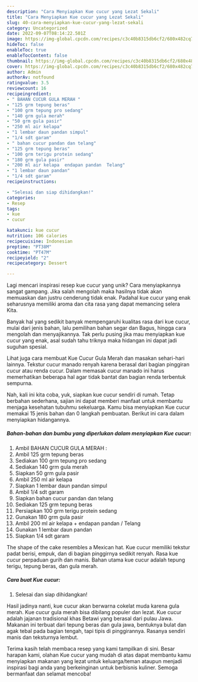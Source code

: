 ```yaml
---
description: "Cara Menyiapkan Kue cucur yang Lezat Sekali"
title: "Cara Menyiapkan Kue cucur yang Lezat Sekali"
slug: 40-cara-menyiapkan-kue-cucur-yang-lezat-sekali
category: Uncategorized
date: 2022-09-07T08:14:22.501Z
image: https://img-global.cpcdn.com/recipes/c3c40b8315db6cf2/680x482cq70/kue-cucur-foto-resep-utama.jpg
hideToc: false
enableToc: true
enableTocContent: false
thumbnail: https://img-global.cpcdn.com/recipes/c3c40b8315db6cf2/680x482cq70/kue-cucur-foto-resep-utama.jpg
cover: https://img-global.cpcdn.com/recipes/c3c40b8315db6cf2/680x482cq70/kue-cucur-foto-resep-utama.jpg
author: Admin
authorAv: notfound
ratingvalue: 3.5
reviewcount: 16
recipeingredient:
- " BAHAN CUCUR GULA MERAH "
- "125 grm tepung beras"
- "100 grm tepung pro sedang"
- "140 grm gula merah"
- "50 grm gula pasir"
- "250 ml air kelapa"
- "1 lembar daun pandan simpul"
- "1/4 sdt garam"
- " bahan cucur pandan dan telang"
- "125 grm tepung beras"
- "100 grm terigu protein sedang"
- "180 grm gula pasir"
- "200 ml air kelapa  endapan pandan  Telang"
- "1 lembar daun pandan"
- "1/4 sdt garam"
recipeinstructions:

- "Selesai dan siap dihidangkan!"
categories:
- Resep
tags:
- kue
- cucur

katakunci: kue cucur 
nutrition: 106 calories
recipecuisine: Indonesian
preptime: "PT38M"
cooktime: "PT47M"
recipeyield: "2"
recipecategory: Dessert

---
```





Lagi mencari inspirasi resep kue cucur yang unik? Cara menyiapkannya sangat gampang. Jika salah mengolah maka hasilnya tidak akan memuaskan dan justru cenderung tidak enak. Padahal kue cucur yang enak seharusnya memiliki aroma dan cita rasa yang dapat memancing selera Kita.





Banyak hal yang sedikit banyak mempengaruhi kualitas rasa dari kue cucur, mulai dari jenis bahan, lalu pemilihan bahan segar dan Bagus, hingga cara mengolah dan menyajikannya. Tak perlu pusing jika mau menyiapkan kue cucur yang enak,      asal sudah tahu triknya maka hidangan ini dapat jadi suguhan spesial.














Lihat juga cara membuat Kue Cucur Gula Merah dan masakan sehari-hari lainnya. Tekstur cucur manado renyah karena berasal dari bagian pinggiran cucur atau renda cucur. Dalam memasak cucur manado ini harus memerhatikan beberapa hal agar tidak bantat dan bagian renda terbentuk sempurna.






Nah, kali ini kita coba, yuk, siapkan kue cucur sendiri di rumah. Tetap berbahan sederhana, sajian ini dapat memberi manfaat untuk membantu menjaga kesehatan tubuhmu sekeluarga. Kamu bisa menyiapkan Kue cucur memakai 15 jenis bahan dan 0 langkah pembuatan. Berikut ini cara dalam menyiapkan hidangannya.

<!--inarticleads1-->

##### Bahan-bahan dan bumbu yang diperlukan dalam menyiapkan Kue cucur:

1. Ambil  BAHAN CUCUR GULA MERAH :
1. Ambil 125 grm tepung beras
1. Sediakan 100 grm tepung pro sedang
1. Sediakan 140 grm gula merah
1. Siapkan 50 grm gula pasir
1. Ambil 250 ml air kelapa
1. Siapkan 1 lembar daun pandan simpul
1. Ambil 1/4 sdt garam
1. Siapkan  bahan cucur pandan dan telang
1. Sediakan 125 grm tepung beras
1. Persiapkan 100 grm terigu protein sedang
1. Gunakan 180 grm gula pasir
1. Ambil 200 ml air kelapa + endapan pandan / Telang
1. Gunakan 1 lembar daun pandan
1. Siapkan 1/4 sdt garam


The shape of the cake resembles a Mexican hat. Kue cucur memiliki tekstur padat berisi, empuk, dan di bagian pinggirnya sedikit renyah. Rasa kue cucur perpaduan gurih dan manis. Bahan utama kue cucur adalah tepung terigu, tepung beras, dan gula merah. 

<!--inarticleads2-->

##### Cara buat Kue cucur:


1. Selesai dan siap dihidangkan!

Hasil jadinya nanti, kue cucur akan berwarna cokelat muda karena gula merah. Kue cucur gula merah bisa dibilang populer dan lezat. Kue cucur adalah jajanan tradisional khas Betawi yang berasal dari pulau Jawa. Makanan ini terbuat dari tepung beras dan gula jawa, bentuknya bulat dan agak tebal pada bagian tengah, tapi tipis di pinggirannya. Rasanya sendiri manis dan teksturnya lembut. 

Terima kasih telah membaca resep yang kami tampilkan di sini. Besar harapan kami, olahan Kue cucur yang mudah di atas dapat membantu kamu menyiapkan makanan yang lezat untuk keluarga/teman ataupun menjadi inspirasi bagi anda yang berkeinginan untuk berbisnis kuliner. Semoga bermanfaat dan selamat mencoba!
